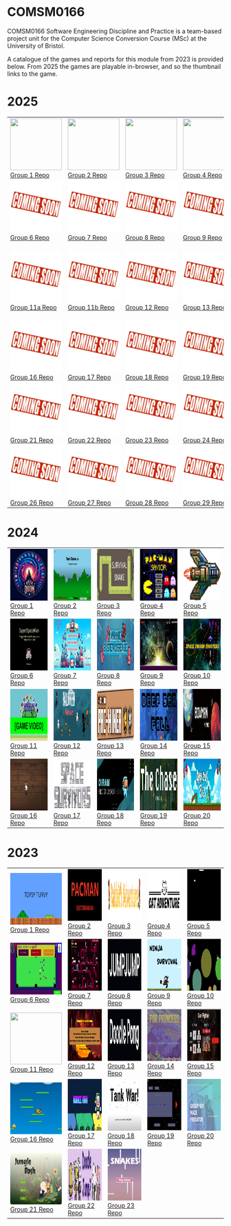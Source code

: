 # COMSM0166

COMSM0166 Software Engineering Discipline and Practice is a team-based project unit for the Computer Science Conversion Course (MSc) at the University of Bristol.

A catalogue of the games and reports for this module from 2023 is provided below.  From 2025 the games are playable in-browser, and so the thumbnail links to the game.

# 2025

<table>
  <tr>
    <td><a href="https://uob-comsm0166.github.io/2025-group-1/" target="_blank" rel="noopener noreferrer"><img src="./Thumbnails/group_1.jpg" width="120" height="120"></a><br><a href="https://github.com/UoB-COMSM0166/2025-group-1" target="_blank" rel="noopener noreferrer">Group 1 Repo</a></td>
    <td><a href="https://uob-comsm0166.github.io/2025-group-2/" target="_blank" rel="noopener noreferrer"><img src="./Thumbnails/group_2.jpg" width="120" height="120"></a><br><a href="https://github.com/UoB-COMSM0166/2025-group-2" target="_blank" rel="noopener noreferrer">Group 2 Repo</a></td>
    <td><a href="https://uob-comsm0166.github.io/2025-group-3/" target="_blank" rel="noopener noreferrer"><img src="./Thumbnails/group_3.jpg" width="120" height="120"></a><br><a href="https://github.com/UoB-COMSM0166/2025-group-3" target="_blank" rel="noopener noreferrer">Group 3 Repo</a></td>
    <td><a href="https://uob-comsm0166.github.io/2025-group-4/" target="_blank" rel="noopener noreferrer"><img src="./Thumbnails/group_4.jpg" width="120" height="120"></a><br><a href="https://github.com/UoB-COMSM0166/2025-group-4" target="_blank" rel="noopener noreferrer">Group 4 Repo</a></td>
    <td><a href="https://uob-comsm0166.github.io/2025-group-5/" target="_blank" rel="noopener noreferrer"><img src="./Thumbnails/group_5.jpg" width="120" height="120"></a><br><a href="https://github.com/UoB-COMSM0166/2025-group-5" target="_blank" rel="noopener noreferrer">Group 5 Repo</a></td>
  </tr>
  <tr>
    <td><a href="https://uob-comsm0166.github.io/2025-group-6/" target="_blank" rel="noopener noreferrer"><img src="./Thumbnails/comingsoon.jpg" width="120" height="120"></a><br><a href="https://github.com/UoB-COMSM0166/2025-group-6" target="_blank" rel="noopener noreferrer">Group 6 Repo</a></td>
    <td><a href="https://uob-comsm0166.github.io/2025-group-7/TankTrouble.html" target="_blank" rel="noopener noreferrer"><img src="./Thumbnails/comingsoon.jpg" width="120" height="120"></a><br><a href="https://github.com/UoB-COMSM0166/2025-group-7" target="_blank" rel="noopener noreferrer">Group 7 Repo</a></td>
    <td><a href="https://uob-comsm0166.github.io/2025-group-8/" target="_blank" rel="noopener noreferrer"><img src="./Thumbnails/comingsoon.jpg" width="120" height="120"></a><br><a href="https://github.com/UoB-COMSM0166/2025-group-8" target="_blank" rel="noopener noreferrer">Group 8 Repo</a></td>
    <td><a href="https://uob-comsm0166.github.io/2025-group-9/" target="_blank" rel="noopener noreferrer"><img src="./Thumbnails/comingsoon.jpg" width="120" height="120"></a><br><a href="https://github.com/UoB-COMSM0166/2025-group-9" target="_blank" rel="noopener noreferrer">Group 9 Repo</a></td>
    <td><a href="https://uob-comsm0166.github.io/2025-group-10/" target="_blank" rel="noopener noreferrer"><img src="./Thumbnails/comingsoon.jpg" width="120" height="120"></a><br><a href="https://github.com/UoB-COMSM0166/2025-group-10" target="_blank" rel="noopener noreferrer">Group 10 Repo</a></td>
  </tr>
  <tr>
    <td><a href="https://uob-comsm0166.github.io/2025-group-11a/SnakeGame/" target="_blank" rel="noopener noreferrer"><img src="./Thumbnails/comingsoon.jpg" width="120" height="120"></a><br><a href="https://github.com/UoB-COMSM0166/2025-group-11a" target="_blank" rel="noopener noreferrer">Group 11a Repo</a></td>
    <td><a href="https://uob-comsm0166.github.io/2025-group-11b/" target="_blank" rel="noopener noreferrer"><img src="./Thumbnails/comingsoon.jpg" width="120" height="120"></a><br><a href="https://github.com/UoB-COMSM0166/2025-group-11b" target="_blank" rel="noopener noreferrer">Group 11b Repo</a></td>
    <td><a href="https://uob-comsm0166.github.io/2025-group-12/" target="_blank" rel="noopener noreferrer"><img src="./Thumbnails/comingsoon.jpg" width="120" height="120"></a><br><a href="https://github.com/UoB-COMSM0166/2025-group-12" target="_blank" rel="noopener noreferrer">Group 12 Repo</a></td>
    <td><a href="https://uob-comsm0166.github.io/2025-group-13/" target="_blank" rel="noopener noreferrer"><img src="./Thumbnails/comingsoon.jpg" width="120" height="120"></a><br><a href="https://github.com/UoB-COMSM0166/2025-group-13" target="_blank" rel="noopener noreferrer">Group 13 Repo</a></td>
    <td><a href="https://uob-comsm0166.github.io/2025-group-14/" target="_blank" rel="noopener noreferrer"><img src="./Thumbnails/comingsoon.jpg" width="120" height="120"></a><br><a href="https://github.com/UoB-COMSM0166/2025-group-14" target="_blank" rel="noopener noreferrer">Group 14 Repo</a></td>
    <td><a href="https://uob-comsm0166.github.io/2025-group-15/" target="_blank" rel="noopener noreferrer"><img src="./Thumbnails/comingsoon.jpg" width="120" height="120"></a><br><a href="https://github.com/UoB-COMSM0166/2025-group-15" target="_blank" rel="noopener noreferrer">Group 15 Repo</a></td>
  </tr>
  <tr>
    <td><a href="https://uob-comsm0166.github.io/2025-group-16/" target="_blank" rel="noopener noreferrer"><img src="./Thumbnails/comingsoon.jpg" width="120" height="120"></a><br><a href="https://github.com/UoB-COMSM0166/2025-group-16" target="_blank" rel="noopener noreferrer">Group 16 Repo</a></td>
    <td><a href="https://uob-comsm0166.github.io/2025-group-17/public/" target="_blank" rel="noopener noreferrer"><img src="./Thumbnails/comingsoon.jpg" width="120" height="120"></a><br><a href="https://github.com/UoB-COMSM0166/2025-group-17" target="_blank" rel="noopener noreferrer">Group 17 Repo</a></td>
    <td><a href="https://uob-comsm0166.github.io/2025-group-18/" target="_blank" rel="noopener noreferrer"><img src="./Thumbnails/comingsoon.jpg" width="120" height="120"></a><br><a href="https://github.com/UoB-COMSM0166/2025-group-18" target="_blank" rel="noopener noreferrer">Group 18 Repo</a></td>
    <td><a href="https://uob-comsm0166.github.io/2025-group-19/" target="_blank" rel="noopener noreferrer"><img src="./Thumbnails/comingsoon.jpg" width="120" height="120"></a><br><a href="https://github.com/UoB-COMSM0166/2025-group-19" target="_blank" rel="noopener noreferrer">Group 19 Repo</a></td>
    <td><a href="https://uob-comsm0166.github.io/2025-group-20/" target="_blank" rel="noopener noreferrer"><img src="./Thumbnails/comingsoon.jpg" width="120" height="120"></a><br><a href="https://github.com/UoB-COMSM0166/2025-group-20" target="_blank" rel="noopener noreferrer">Group 20 Repo</a></td>
  </tr>
  <tr>
    <td><a href="https://uob-comsm0166.github.io/2025-group-21/" target="_blank" rel="noopener noreferrer"><img src="./Thumbnails/comingsoon.jpg" width="120" height="120"></a><br><a href="https://github.com/UoB-COMSM0166/2025-group-21" target="_blank" rel="noopener noreferrer">Group 21 Repo</a></td>
    <td><a href="https://uob-comsm0166.github.io/2025-group-22/UI/" target="_blank" rel="noopener noreferrer"><img src="./Thumbnails/comingsoon.jpg" width="120" height="120"></a><br><a href="https://github.com/UoB-COMSM0166/2025-group-22" target="_blank" rel="noopener noreferrer">Group 22 Repo</a></td>
    <td><a href="https://uob-comsm0166.github.io/2025-group-23/" target="_blank" rel="noopener noreferrer"><img src="./Thumbnails/comingsoon.jpg" width="120" height="120"></a><br><a href="https://github.com/UoB-COMSM0166/2025-group-23" target="_blank" rel="noopener noreferrer">Group 23 Repo</a></td>
    <td><a href="https://uob-comsm0166.github.io/2025-group-24/" target="_blank" rel="noopener noreferrer"><img src="./Thumbnails/comingsoon.jpg" width="120" height="120"></a><br><a href="https://github.com/UoB-COMSM0166/2025-group-24" target="_blank" rel="noopener noreferrer">Group 24 Repo</a></td>
    <td><a href="https://uob-comsm0166.github.io/2025-group-25/" target="_blank" rel="noopener noreferrer"><img src="./Thumbnails/comingsoon.jpg" width="120" height="120"></a><br><a href="https://github.com/UoB-COMSM0166/2025-group-25" target="_blank" rel="noopener noreferrer">Group 25 Repo</a></td>
  </tr>
  <tr>
    <td><a href="https://editor.p5js.org/Yuki457/full/t3Ne5YWpA" target="_blank" rel="noopener noreferrer"><img src="./Thumbnails/comingsoon.jpg" width="120" height="120"></a><br><a href="https://github.com/UoB-COMSM0166/2025-group-26" target="_blank" rel="noopener noreferrer">Group 26 Repo</a></td>
    <td><a href="https://uob-comsm0166.github.io/2025-group-27/" target="_blank" rel="noopener noreferrer"><img src="./Thumbnails/comingsoon.jpg" width="120" height="120"></a><br><a href="https://github.com/UoB-COMSM0166/2025-group-27" target="_blank" rel="noopener noreferrer">Group 27 Repo</a></td>
    <td><a href="https://uob-comsm0166.github.io/2025-group-28/" target="_blank" rel="noopener noreferrer"><img src="./Thumbnails/comingsoon.jpg" width="120" height="120"></a><br><a href="https://github.com/UoB-COMSM0166/2025-group-28" target="_blank" rel="noopener noreferrer">Group 28 Repo</a></td>
    <td><a href="https://uob-comsm0166.github.io/2025-group-29/game_test/index.html" target="_blank" rel="noopener noreferrer"><img src="./Thumbnails/comingsoon.jpg" width="120" height="120"></a><br><a href="https://github.com/UoB-COMSM0166/2025-group-29" target="_blank" rel="noopener noreferrer">Group 29 Repo</a></td>
    <td><a href="https://uob-comsm0166.github.io/2025-group-30/" target="_blank" rel="noopener noreferrer"><img src="./Thumbnails/comingsoon.jpg" width="120" height="120"></a><br><a href="https://github.com/UoB-COMSM0166/2025-group-30" target="_blank" rel="noopener noreferrer">Group 30 Repo</a></td>
  </tr>
</table>

# 2024

<table>
  <tr>
    <td><a href="https://github.com/UoB-COMSM0166/2024-group-1" target="_blank" rel="noopener noreferrer"><img src="./Thumbnails/2024/group_1.jpg" width="120" height="120"></a><br><a href="https://github.com/UoB-COMSM0166/2024-group-1" target="_blank" rel="noopener noreferrer">Group 1 Repo</a></td>
    <td><a href="https://github.com/UoB-COMSM0166/2024-group-2" target="_blank" rel="noopener noreferrer"><img src="./Thumbnails/2024/group_2.png" width="120" height="120"></a><br><a href="https://github.com/UoB-COMSM0166/2024-group-2" target="_blank" rel="noopener noreferrer">Group 2 Repo</a></td>
    <td><a href="https://github.com/UoB-COMSM0166/2024-group-3" target="_blank" rel="noopener noreferrer"><img src="./Thumbnails/2024/group_3.png" width="120" height="120"></a><br><a href="https://github.com/UoB-COMSM0166/2024-group-3" target="_blank" rel="noopener noreferrer">Group 3 Repo</a></td>
    <td><a href="https://github.com/UoB-COMSM0166/2024-group-4" target="_blank" rel="noopener noreferrer"><img src="./Thumbnails/2024/group_4.png" width="120" height="120"></a><br><a href="https://github.com/UoB-COMSM0166/2024-group-4" target="_blank" rel="noopener noreferrer">Group 4 Repo</a></td>
    <td><a href="https://github.com/UoB-COMSM0166/2024-group-5" target="_blank" rel="noopener noreferrer"><img src="./Thumbnails/2024/group_5.png" width="120" height="120"></a><br><a href="https://github.com/UoB-COMSM0166/2024-group-5" target="_blank" rel="noopener noreferrer">Group 5 Repo</a></td>
  </tr>
  <tr>
    <td><a href="https://github.com/UoB-COMSM0166/2024-group-6" target="_blank" rel="noopener noreferrer"><img src="./Thumbnails/2024/group_6.jpeg" width="120" height="120"></a><br><a href="https://github.com/UoB-COMSM0166/2024-group-6" target="_blank" rel="noopener noreferrer">Group 6 Repo</a></td>
    <td><a href="https://github.com/UoB-COMSM0166/2024-group-7" target="_blank" rel="noopener noreferrer"><img src="./Thumbnails/2024/group_7.png" width="120" height="120"></a><br><a href="https://github.com/UoB-COMSM0166/2024-group-7" target="_blank" rel="noopener noreferrer">Group 7 Repo</a></td>
    <td><a href="https://github.com/UoB-COMSM0166/2024-group-8" target="_blank" rel="noopener noreferrer"><img src="./Thumbnails/2024/group_8.png" width="120" height="120"></a><br><a href="https://github.com/UoB-COMSM0166/2024-group-8" target="_blank" rel="noopener noreferrer">Group 8 Repo</a></td>
    <td><a href="https://github.com/UoB-COMSM0166/2024-group-9" target="_blank" rel="noopener noreferrer"><img src="./Thumbnails/2024/group_9.png" width="120" height="120"></a><br><a href="https://github.com/UoB-COMSM0166/2024-group-9" target="_blank" rel="noopener noreferrer">Group 9 Repo</a></td>
    <td><a href="https://github.com/UoB-COMSM0166/2024-group-10" target="_blank" rel="noopener noreferrer"><img src="./Thumbnails/2024/group_10.jpg" width="120" height="120"></a><br><a href="https://github.com/UoB-COMSM0166/2024-group-10" target="_blank" rel="noopener noreferrer">Group 10 Repo</a></td>
  </tr>
  <tr>
    <td><a href="https://github.com/UoB-COMSM0166/2024-group-11" target="_blank" rel="noopener noreferrer"><img src="./Thumbnails/2024/group_11.png" width="120" height="120"></a><br><a href="https://github.com/UoB-COMSM0166/2024-group-11" target="_blank" rel="noopener noreferrer">Group 11 Repo</a></td>
    <td><a href="https://github.com/UoB-COMSM0166/2024-group-12" target="_blank" rel="noopener noreferrer"><img src="./Thumbnails/2024/group_12.png" width="120" height="120"></a><br><a href="https://github.com/UoB-COMSM0166/2024-group-12" target="_blank" rel="noopener noreferrer">Group 12 Repo</a></td>
    <td><a href="https://github.com/UoB-COMSM0166/2024-group-13" target="_blank" rel="noopener noreferrer"><img src="./Thumbnails/2024/group_13.png" width="120" height="120"></a><br><a href="https://github.com/UoB-COMSM0166/2024-group-13" target="_blank" rel="noopener noreferrer">Group 13 Repo</a></td>
    <td><a href="https://github.com/UoB-COMSM0166/2024-group-14" target="_blank" rel="noopener noreferrer"><img src="./Thumbnails/2024/group_14.png" width="120" height="120"></a><br><a href="https://github.com/UoB-COMSM0166/2024-group-14" target="_blank" rel="noopener noreferrer">Group 14 Repo</a></td>
    <td><a href="https://github.com/UoB-COMSM0166/2024-group-15" target="_blank" rel="noopener noreferrer"><img src="./Thumbnails/2024/group_15.png" width="120" height="120"></a><br><a href="https://github.com/UoB-COMSM0166/2024-group-15" target="_blank" rel="noopener noreferrer">Group 15 Repo</a></td>
  </tr>
  <tr>
    <td><a href="https://github.com/UoB-COMSM0166/2024-group-16" target="_blank" rel="noopener noreferrer"><img src="./Thumbnails/2024/group_16.gif" width="120" height="120"></a><br><a href="https://github.com/UoB-COMSM0166/2024-group-16" target="_blank" rel="noopener noreferrer">Group 16 Repo</a></td>
    <td><a href="https://github.com/UoB-COMSM0166/2024-group-17" target="_blank" rel="noopener noreferrer"><img src="./Thumbnails/2024/group_17.png" width="120" height="120"></a><br><a href="https://github.com/UoB-COMSM0166/2024-group-17" target="_blank" rel="noopener noreferrer">Group 17 Repo</a></td>
    <td><a href="https://github.com/UoB-COMSM0166/2024-group-18" target="_blank" rel="noopener noreferrer"><img src="./Thumbnails/2024/group_18.png" width="120" height="120"></a><br><a href="https://github.com/UoB-COMSM0166/2024-group-18" target="_blank" rel="noopener noreferrer">Group 18 Repo</a></td>
    <td><a href="https://github.com/UoB-COMSM0166/2024-group-19" target="_blank" rel="noopener noreferrer"><img src="./Thumbnails/2024/group_19.png" width="120" height="120"></a><br><a href="https://github.com/UoB-COMSM0166/2024-group-19" target="_blank" rel="noopener noreferrer">Group 19 Repo</a></td>
    <td><a href="https://github.com/UoB-COMSM0166/2024-group-20" target="_blank" rel="noopener noreferrer"><img src="./Thumbnails/2024/group_20.png" width="120" height="120"></a><br><a href="https://github.com/UoB-COMSM0166/2024-group-20" target="_blank" rel="noopener noreferrer">Group 20 Repo</a></td>
  </tr>
</table>

# 2023

<table>
  <tr>
    <td><a href="https://github.com/UoB-COMSM0166/2023-group-1" target="_blank" rel="noopener noreferrer"><img src="./Thumbnails/2023/group_1.png" width="120" height="120"></a><br><a href="https://github.com/UoB-COMSM0166/2023-group-1" target="_blank" rel="noopener noreferrer">Group 1 Repo</a></td>
    <td><a href="https://github.com/UoB-COMSM0166/2023-group-2" target="_blank" rel="noopener noreferrer"><img src="./Thumbnails/2023/group_2.png" width="120" height="120"></a><br><a href="https://github.com/UoB-COMSM0166/2023-group-2" target="_blank" rel="noopener noreferrer">Group 2 Repo</a></td>
    <td><a href="https://github.com/UoB-COMSM0166/2023-group-3" target="_blank" rel="noopener noreferrer"><img src="./Thumbnails/2023/group_3.png" width="120" height="120"></a><br><a href="https://github.com/UoB-COMSM0166/2023-group-3" target="_blank" rel="noopener noreferrer">Group 3 Repo</a></td>
    <td><a href="https://github.com/UoB-COMSM0166/2023-group-4" target="_blank" rel="noopener noreferrer"><img src="./Thumbnails/2023/group_4.png" width="120" height="120"></a><br><a href="https://github.com/UoB-COMSM0166/2023-group-4" target="_blank" rel="noopener noreferrer">Group 4 Repo</a></td>
    <td><a href="https://github.com/UoB-COMSM0166/2023-group-5" target="_blank" rel="noopener noreferrer"><img src="./Thumbnails/2023/group_5.gif" width="120" height="120"></a><br><a href="https://github.com/UoB-COMSM0166/2023-group-5" target="_blank" rel="noopener noreferrer">Group 5 Repo</a></td>
  </tr>
  <tr>
    <td><a href="https://github.com/UoB-COMSM0166/2023-group-6" target="_blank" rel="noopener noreferrer"><img src="./Thumbnails/2023/group_6.gif" width="120" height="120"></a><br><a href="https://github.com/UoB-COMSM0166/2023-group-6" target="_blank" rel="noopener noreferrer">Group 6 Repo</a></td>
    <td><a href="https://github.com/UoB-COMSM0166/2023-group-7" target="_blank" rel="noopener noreferrer"><img src="./Thumbnails/2023/group_7.gif" width="120" height="120"></a><br><a href="https://github.com/UoB-COMSM0166/2023-group-7" target="_blank" rel="noopener noreferrer">Group 7 Repo</a></td>
    <td><a href="https://github.com/UoB-COMSM0166/2023-group-8" target="_blank" rel="noopener noreferrer"><img src="./Thumbnails/2023/group_8.png" width="120" height="120"></a><br><a href="https://github.com/UoB-COMSM0166/2023-group-8" target="_blank" rel="noopener noreferrer">Group 8 Repo</a></td>
    <td><a href="https://github.com/UoB-COMSM0166/2023-group-9" target="_blank" rel="noopener noreferrer"><img src="./Thumbnails/2023/group_9.png" width="120" height="120"></a><br><a href="https://github.com/UoB-COMSM0166/2023-group-9" target="_blank" rel="noopener noreferrer">Group 9 Repo</a></td>
    <td><a href="https://github.com/UoB-COMSM0166/2023-group-10" target="_blank" rel="noopener noreferrer"><img src="./Thumbnails/2023/group_10.gif" width="120" height="120"></a><br><a href="https://github.com/UoB-COMSM0166/2023-group-10" target="_blank" rel="noopener noreferrer">Group 10 Repo</a></td>
  </tr>
  <tr>
    <td><a href="https://github.com/UoB-COMSM0166/2023-group-11" target="_blank" rel="noopener noreferrer"><img src="./Thumbnails/2023/group_11.gif" width="120" height="120"></a><br><a href="https://github.com/UoB-COMSM0166/2023-group-11" target="_blank" rel="noopener noreferrer">Group 11 Repo</a></td>
    <td><a href="https://github.com/UoB-COMSM0166/2023-group-12" target="_blank" rel="noopener noreferrer"><img src="./Thumbnails/2023/group_12.png" width="120" height="120"></a><br><a href="https://github.com/UoB-COMSM0166/2023-group-12" target="_blank" rel="noopener noreferrer">Group 12 Repo</a></td>
    <td><a href="https://github.com/UoB-COMSM0166/2023-group-13" target="_blank" rel="noopener noreferrer"><img src="./Thumbnails/2023/group_13.png" width="120" height="120"></a><br><a href="https://github.com/UoB-COMSM0166/2023-group-13" target="_blank" rel="noopener noreferrer">Group 13 Repo</a></td>
    <td><a href="https://github.com/UoB-COMSM0166/2023-group-14" target="_blank" rel="noopener noreferrer"><img src="./Thumbnails/2023/group_14.png" width="120" height="120"></a><br><a href="https://github.com/UoB-COMSM0166/2023-group-14" target="_blank" rel="noopener noreferrer">Group 14 Repo</a></td>
    <td><a href="https://github.com/UoB-COMSM0166/2023-group-15" target="_blank" rel="noopener noreferrer"><img src="./Thumbnails/2023/group_15.gif" width="120" height="120"></a><br><a href="https://github.com/UoB-COMSM0166/2023-group-15" target="_blank" rel="noopener noreferrer">Group 15 Repo</a></td>
  </tr>
  <tr>
    <td><a href="https://github.com/UoB-COMSM0166/2023-group-16" target="_blank" rel="noopener noreferrer"><img src="./Thumbnails/2023/group_16.png" width="120" height="120"></a><br><a href="https://github.com/UoB-COMSM0166/2023-group-16" target="_blank" rel="noopener noreferrer">Group 16 Repo</a></td>
    <td><a href="https://github.com/UoB-COMSM0166/2023-group-17" target="_blank" rel="noopener noreferrer"><img src="./Thumbnails/2023/group_17.png" width="120" height="120"></a><br><a href="https://github.com/UoB-COMSM0166/2023-group-17" target="_blank" rel="noopener noreferrer">Group 17 Repo</a></td>
    <td><a href="https://github.com/UoB-COMSM0166/2023-group-18" target="_blank" rel="noopener noreferrer"><img src="./Thumbnails/2023/group_18.png" width="120" height="120"></a><br><a href="https://github.com/UoB-COMSM0166/2023-group-18" target="_blank" rel="noopener noreferrer">Group 18 Repo</a></td>
    <td><a href="https://github.com/UoB-COMSM0166/2023-group-19" target="_blank" rel="noopener noreferrer"><img src="./Thumbnails/2023/group_19.jpeg" width="120" height="120"></a><br><a href="https://github.com/UoB-COMSM0166/2023-group-19" target="_blank" rel="noopener noreferrer">Group 19 Repo</a></td>
    <td><a href="https://github.com/UoB-COMSM0166/2023-group-20" target="_blank" rel="noopener noreferrer"><img src="./Thumbnails/2023/group_20.jpg" width="120" height="120"></a><br><a href="https://github.com/UoB-COMSM0166/2023-group-20" target="_blank" rel="noopener noreferrer">Group 20 Repo</a></td>
  </tr>
  <tr>
    <td><a href="https://github.com/UoB-COMSM0166/2023-group-21" target="_blank" rel="noopener noreferrer"><img src="./Thumbnails/2023/group_21.png" width="120" height="120"></a><br><a href="https://github.com/UoB-COMSM0166/2023-group-21" target="_blank" rel="noopener noreferrer">Group 21 Repo</a></td>
    <td><a href="https://github.com/UoB-COMSM0166/2023-group-22" target="_blank" rel="noopener noreferrer"><img src="./Thumbnails/2023/group_22.jpg" width="120" height="120"></a><br><a href="https://github.com/UoB-COMSM0166/2023-group-22" target="_blank" rel="noopener noreferrer">Group 22 Repo</a></td>
    <td><a href="https://github.com/UoB-COMSM0166/2023-group-23" target="_blank" rel="noopener noreferrer"><img src="./Thumbnails/2023/group_23.png" width="120" height="120"></a><br><a href="https://github.com/UoB-COMSM0166/2023-group-23" target="_blank" rel="noopener noreferrer">Group 23 Repo</a></td>
  </tr>
</table>